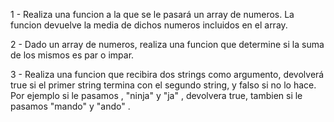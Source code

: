 1 - Realiza una funcion a la que se le pasará un array de numeros. La funcion devuelve la media de dichos numeros incluidos en el array.

2 - Dado un array de numeros, realiza una funcion que determine si la suma de los mismos es par o impar. 

3 - Realiza una funcion que recibira dos strings como argumento, devolverá true si el primer string termina con el segundo string, y falso si no lo hace.
    Por ejemplo si le pasamos , "ninja" y "ja" , devolvera true, tambien si le pasamos "mando" y "ando" . 
